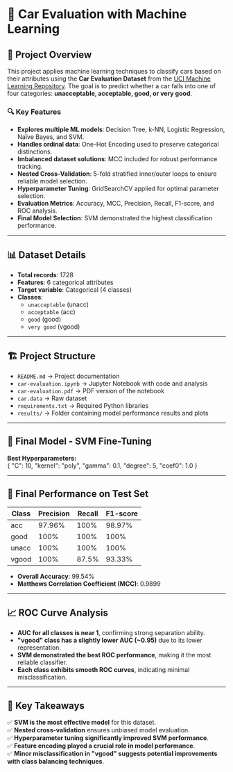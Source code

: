 # 🚗 Car Evaluation with Machine Learning  

## 📌 Project Overview  
This project applies machine learning techniques to classify cars based on their attributes using the **Car Evaluation Dataset** from the [UCI Machine Learning Repository](http://archive.ics.uci.edu/ml/datasets/Car+Evaluation). The goal is to predict whether a car falls into one of four categories: **unacceptable, acceptable, good, or very good**.  

### 🔍 **Key Features**
- **Explores multiple ML models**: Decision Tree, k-NN, Logistic Regression, Naïve Bayes, and SVM.
- **Handles ordinal data**: One-Hot Encoding used to preserve categorical distinctions.
- **Imbalanced dataset solutions**: MCC included for robust performance tracking.
- **Nested Cross-Validation**: 5-fold stratified inner/outer loops to ensure reliable model selection.
- **Hyperparameter Tuning**: GridSearchCV applied for optimal parameter selection.
- **Evaluation Metrics**: Accuracy, MCC, Precision, Recall, F1-score, and ROC analysis.
- **Final Model Selection**: SVM demonstrated the highest classification performance.

---

## 📊 **Dataset Details**
- **Total records**: 1728  
- **Features**: 6 categorical attributes  
- **Target variable**: Categorical (4 classes)  
- **Classes**:  
  - `unacceptable` (unacc)  
  - `acceptable` (acc)  
  - `good` (good)  
  - `very good` (vgood)  

---

## 🏗 **Project Structure**
- `README.md` → Project documentation  
- `car-evaluation.ipynb` → Jupyter Notebook with code and analysis  
- `car-evaluation.pdf` → PDF version of the notebook  
- `car.data` → Raw dataset  
- `requirements.txt` → Required Python libraries  
- `results/` → Folder containing model performance results and plots  

---

## 🚀 **Final Model - SVM Fine-Tuning**
**Best Hyperparameters:**  
{
  "C": 10,
  "kernel": "poly",
  "gamma": 0.1,
  "degree": 5,
  "coef0": 1.0
}

---

## 🚀 **Final Performance on Test Set**
| Class  | Precision | Recall | F1-score |
|--------|----------|--------|----------|
| acc    | 97.96%   | 100%   | 98.97%   |
| good   | 100%     | 100%   | 100%     |
| unacc  | 100%     | 100%   | 100%     |
| vgood  | 100%     | 87.5%  | 93.33%   |

- **Overall Accuracy**: 99.54%  
- **Matthews Correlation Coefficient (MCC)**: 0.9899  

---

## 📈 **ROC Curve Analysis**
- **AUC for all classes is near 1**, confirming strong separation ability.
- **"vgood" class has a slightly lower AUC (~0.95)** due to its lower representation.
- **SVM demonstrated the best ROC performance**, making it the most reliable classifier.
- **Each class exhibits smooth ROC curves**, indicating minimal misclassification.

---

## 📌 **Key Takeaways**
✅ **SVM is the most effective model** for this dataset.  
✅ **Nested cross-validation** ensures unbiased model evaluation.  
✅ **Hyperparameter tuning significantly improved SVM performance**.  
✅ **Feature encoding played a crucial role in model performance**.  
✅ **Minor misclassification in "vgood" suggests potential improvements with class balancing techniques**.  

